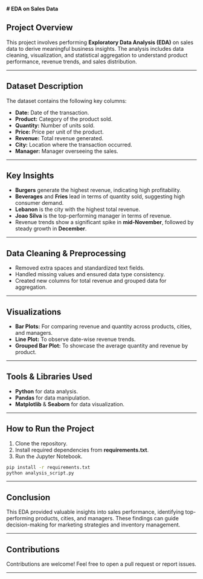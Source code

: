**# EDA on Sales Data**

## **Project Overview**
This project involves performing **Exploratory Data Analysis (EDA)** on sales data to derive meaningful business insights. The analysis includes data cleaning, visualization, and statistical aggregation to understand product performance, revenue trends, and sales distribution.

---

## **Dataset Description**
The dataset contains the following key columns:
- **Date:** Date of the transaction.
- **Product:** Category of the product sold.
- **Quantity:** Number of units sold.
- **Price:** Price per unit of the product.
- **Revenue:** Total revenue generated.
- **City:** Location where the transaction occurred.
- **Manager:** Manager overseeing the sales.

---

## **Key Insights**
- **Burgers** generate the highest revenue, indicating high profitability.
- **Beverages** and **Fries** lead in terms of quantity sold, suggesting high consumer demand.
- **Lebanon** is the city with the highest total revenue.
- **Joao Silva** is the top-performing manager in terms of revenue.
- Revenue trends show a significant spike in **mid-November**, followed by steady growth in **December**.

---

## **Data Cleaning & Preprocessing**
- Removed extra spaces and standardized text fields.
- Handled missing values and ensured data type consistency.
- Created new columns for total revenue and grouped data for aggregation.

---

## **Visualizations**
- **Bar Plots:** For comparing revenue and quantity across products, cities, and managers.
- **Line Plot:** To observe date-wise revenue trends.
- **Grouped Bar Plot:** To showcase the average quantity and revenue by product.

---

## **Tools & Libraries Used**
- **Python** for data analysis.
- **Pandas** for data manipulation.
- **Matplotlib** & **Seaborn** for data visualization.

---

## **How to Run the Project**
1. Clone the repository.
2. Install required dependencies from **requirements.txt**.
3. Run the Jupyter Notebook.

```bash
pip install -r requirements.txt
python analysis_script.py
```

---

## **Conclusion**
This EDA provided valuable insights into sales performance, identifying top-performing products, cities, and managers. These findings can guide decision-making for marketing strategies and inventory management.

---

## **Contributions**
Contributions are welcome! Feel free to open a pull request or report issues.

---

